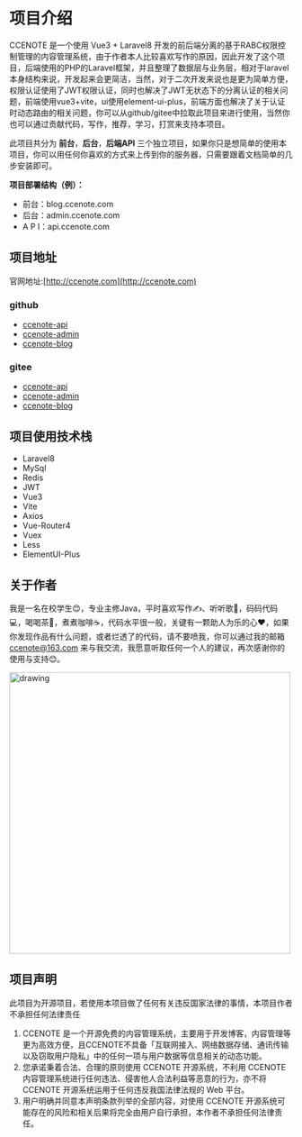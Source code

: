 
# 项目介绍

CCENOTE 是一个使用 Vue3 + Laravel8 开发的前后端分离的基于RABC权限控制管理的内容管理系统，由于作者本人比较喜欢写作的原因，因此开发了这个项目，后端使用的PHP的Laravel框架，并且整理了数据层与业务层，相对于laravel本身结构来说，开发起来会更简洁，当然，对于二次开发来说也是更为简单方便，权限认证使用了JWT权限认证，同时也解决了JWT无状态下的分离认证的相关问题，前端使用vue3+vite，ui使用element-ui-plus，前端方面也解决了关于认证时动态路由的相关问题，你可以从github/gitee中拉取此项目来进行使用，当然你也可以通过贡献代码，写作，推荐，学习，打赏来支持本项目。

此项目共分为 **前台**，**后台**，**后端API** 三个独立项目，如果你只是想简单的使用本项目，你可以用任何你喜欢的方式来上传到你的服务器，只需要跟着文档简单的几步安装即可。

**项目部署结构（例）：**

- 前台：blog.ccenote.com
- 后台：admin.ccenote.com
- A P I：api.ccenote.com
## 项目地址
官网地址:[http://ccenote.com](http://ccenote.com)
### github
- [ccenote-api](https://github.com/ccenote/php-ccenote-blog-api.git)
- [ccenote-admin](https://github.com/ccenote/ccenote-blog-admin.git)
- [ccenote-blog](https://github.com/ccenote/ccenote-blog.git)
### gitee
- [ccenote-api](https://gitee.com/ChinaClowns/php-ccenote-blog-api.git)
- [ccenote-admin](https://gitee.com/ChinaClowns/ccenote-blog-admin.git)
- [ccenote-blog](https://gitee.com/ChinaClowns/ccenote-blog.git)


## 项目使用技术栈
- Laravel8
- MySql
- Redis
- JWT
- Vue3
- Vite
- Axios
- Vue-Router4
- Vuex
- Less
- ElementUI-Plus

## 关于作者
我是一名在校学生😊，专业主修Java，平时喜欢写作✍️、听听歌🎵，码码代码💻，喝喝茶🍵，煮煮咖啡☕，代码水平很一般，关键有一颗助人为乐的心❤️，如果你发现作品有什么问题，或者烂透了的代码，请不要喷我，你可以通过我的邮箱[ccenote@163.com](mailto:ccenote@163.com) 来与我交流，我愿意听取任何一个人的建议，再次感谢你的使用与支持😊。

<img src="http://ccenote.com/images/sustain.jpg" alt="drawing" width="500"/>


## 项目声明
此项目为开源项目，若使用本项目做了任何有关违反国家法律的事情，本项目作者不承担任何法律责任
1. CCENOTE 是一个开源免费的内容管理系统，主要用于开发博客，内容管理等更为高效方便，且CCENOTE不具备「互联网接入、网络数据存储、通讯传输以及窃取用户隐私」中的任何一项与用户数据等信息相关的动态功能。
2. 您承诺秉着合法、合理的原则使用 CCENOTE 开源系统，不利用 CCENOTE 内容管理系统进行任何违法、侵害他人合法利益等恶意的行为，亦不将 CCENOTE 开源系统运用于任何违反我国法律法规的 Web 平台。
3. 用户明确并同意本声明条款列举的全部内容，对使用 CCENOTE 开源系统可能存在的风险和相关后果将完全由用户自行承担，本作者不承担任何法律责任。
